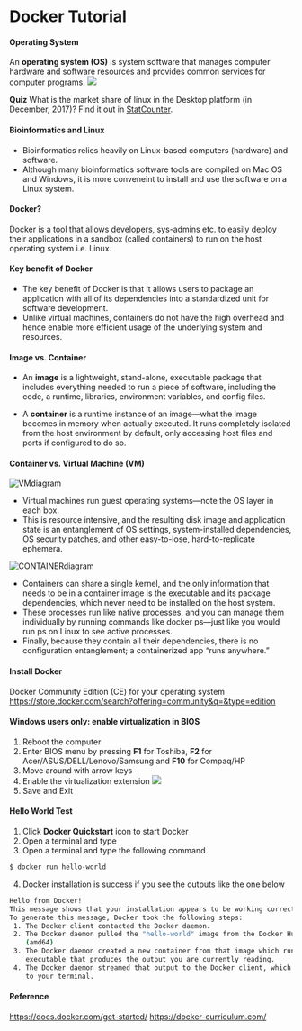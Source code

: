# Docker Tutorial

#### Operating System
An **operating system (OS)** is system software that manages computer hardware and software resources and provides common services for computer programs.
![](https://upload.wikimedia.org/wikipedia/commons/thumb/e/e1/Operating_system_placement.svg/500px-Operating_system_placement.svg.png)

**Quiz**
What is the market share of linux in the Desktop platform (in December, 2017)?
Find it out in [StatCounter](http://gs.statcounter.com/os-market-share).

#### Bioinformatics and Linux
* Bioinformatics relies heavily on Linux-based computers (hardware) and software.
* Although many bioinformatics software tools are compiled on Mac OS and Windows,
it is more conveneint to install and use the software on a Linux system.


#### Docker?
Docker is a tool that allows developers, sys-admins etc. to easily deploy their applications in a sandbox (called containers) to run on the host operating system i.e. Linux.


#### Key benefit of Docker
* The key benefit of Docker is that it allows users to package an application with all of its dependencies into a standardized unit for software development. 
* Unlike virtual machines, containers do not have the high overhead and hence enable more efficient usage of the underlying system and resources.


#### Image vs. Container
* An **image** is a lightweight, stand-alone, executable package that includes everything needed to run a piece of software, including the code, a runtime, libraries, environment variables, and config files.

* A **container** is a runtime instance of an image—what the image becomes in memory when actually executed. It runs completely isolated from the host environment by default, only accessing host files and ports if configured to do so.


#### Container vs. Virtual Machine (VM)
![VMdiagram](https://www.docker.com/sites/default/files/Container%402x.png)
* Virtual machines run guest operating systems—note the OS layer in each box.
* This is resource intensive, and the resulting disk image and application state is an entanglement of OS settings, system-installed dependencies, OS security patches, and other easy-to-lose, hard-to-replicate ephemera.

![CONTAINERdiagram](https://www.docker.com/sites/default/files/VM%402x.png)
* Containers can share a single kernel, and the only information that needs to be in a container image is the executable and its package dependencies, which never need to be installed on the host system.
* These processes run like native processes, and you can manage them individually by running commands like docker ps—just like you would run ps on Linux to see active processes.
* Finally, because they contain all their dependencies, there is no configuration entanglement; a containerized app “runs anywhere.”


#### Install Docker
Docker Community Edition (CE) for your operating system
https://store.docker.com/search?offering=community&q=&type=edition


#### Windows users only: enable virtualization in BIOS
1. Reboot the computer
2. Enter BIOS menu by pressing **F1** for Toshiba, **F2** for Acer/ASUS/DELL/Lenovo/Samsung and **F10** for Compaq/HP
3. Move around with arrow keys
5. Enable the virtualization extension
![](https://i.stack.imgur.com/tNksn.jpg)
5. Save and Exit


#### Hello World Test
1. Click **Docker Quickstart** icon to start Docker
2. Open a terminal and type
3. Open a terminal and type the following command
```bash
$ docker run hello-world
```
4. Docker installation is success if you see the outputs like the one below
```bash
Hello from Docker!
This message shows that your installation appears to be working correctly
To generate this message, Docker took the following steps:
 1. The Docker client contacted the Docker daemon.
 2. The Docker daemon pulled the "hello-world" image from the Docker Hub.
    (amd64)
 3. The Docker daemon created a new container from that image which runs the
    executable that produces the output you are currently reading.
 4. The Docker daemon streamed that output to the Docker client, which sent it
    to your terminal.
```




#### Reference
https://docs.docker.com/get-started/
https://docker-curriculum.com/